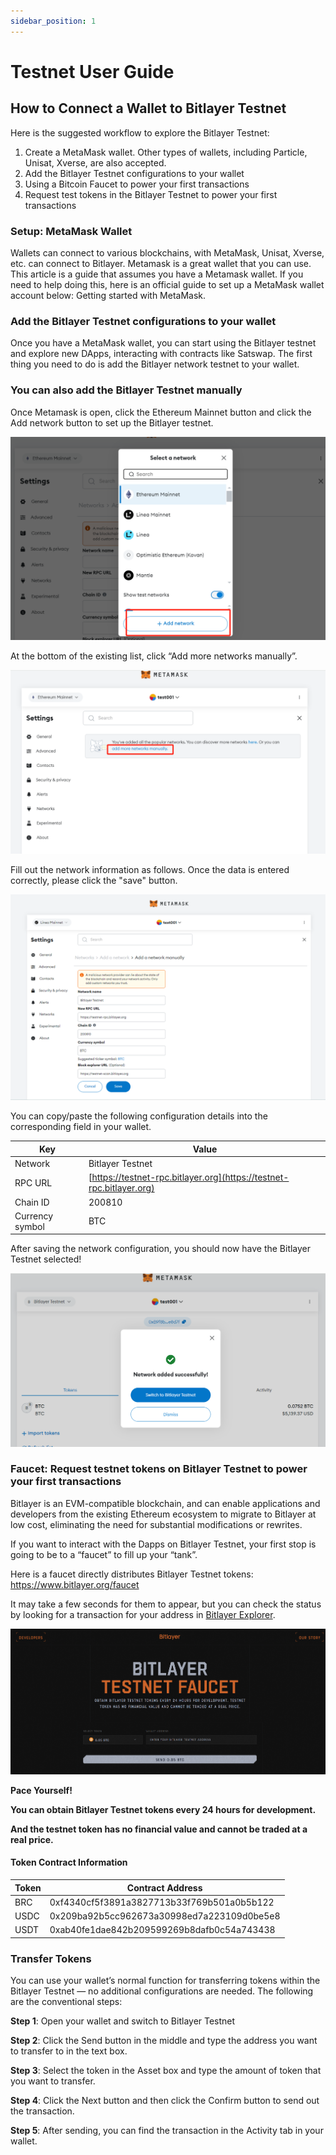 ```yaml
---
sidebar_position: 1
---
```


# Testnet User Guide
## How to Connect a Wallet to Bitlayer Testnet
Here is the suggested workflow to explore the Bitlayer Testnet:
1. Create a MetaMask wallet. Other types of wallets, including Particle, Unisat, Xverse, are also accepted.
2. Add the Bitlayer Testnet configurations to your wallet
3. Using a Bitcoin Faucet to power your first transactions
4. Request test tokens in the Bitlayer Testnet to power your first transactions

### Setup: MetaMask Wallet 
Wallets can connect to various blockchains, with MetaMask, Unisat, Xverse, etc. can connect to Bitlayer. Metamask is a great wallet that you can use. This article is a guide that assumes you have a Metamask wallet. 
If you need to help doing this, here is an official guide to set up a MetaMask wallet account below: Getting started with MetaMask.

### Add the Bitlayer Testnet configurations to your wallet
Once you have a MetaMask wallet, you can start using the Bitlayer testnet and explore new DApps, interacting with contracts like Satswap. 
The first thing you need to do is add the Bitlayer network testnet to your wallet. 

### You can also add the Bitlayer Testnet manually
Once Metamask is open, click the Ethereum Mainnet button and click the Add network button to set up the Bitlayer testnet.

![addnetwork](<addnetwork.png>)

At the bottom of the existing list, click “Add more networks manually”.

![addmanually](<addmanually.png>)

Fill out the network information as follows. Once the data is entered correctly, please click the "save" button.

![save](save.png)

You can copy/paste the following configuration details into the corresponding field in your wallet.

| Key | Value |
|---|---|
| Network | Bitlayer Testnet |
| RPC URL | [https://testnet-rpc.bitlayer.org](https://testnet-rpc.bitlayer.org) |
| Chain ID | 200810 |
| Currency symbol | BTC |


After saving the network configuration, you should now have the Bitlayer Testnet selected!

![success](Success.png)

### Faucet: Request testnet tokens on Bitlayer Testnet to power your first transactions
Bitlayer is an EVM-compatible blockchain, and can enable applications and developers from the existing Ethereum ecosystem to migrate to Bitlayer at low cost, eliminating the need for substantial modifications or rewrites.

If you want to interact with the Dapps on Bitlayer Testnet, your first stop is going to be to a “faucet” to fill up your “tank”. 

Here is a faucet directly distributes Bitlayer Testnet tokens: https://www.bitlayer.org/faucet

It may take a few seconds for them to appear, but you can check the status by looking for a transaction for your address in [Bitlayer Explorer](https://testnet-scan.bitlayer.org).

![alt text](faucet.png)

**Pace Yourself!**

**You can obtain Bitlayer Testnet tokens every 24 hours for development.**

**And the testnet token has no financial value and cannot be traded at a real price.**

#### Token Contract Information

| Token | Contract Address |
|---|---|
| BRC | 0xf4340cf5f3891a3827713b33f769b501a0b5b122 |
| USDC | 0x209ba92b5cc962673a30998ed7a223109d0be5e8 |
| USDT | 0xab40fe1dae842b209599269b8dafb0c54a743438 |

### Transfer Tokens
You can use your wallet’s normal function for transferring tokens within the Bitlayer Testnet — no additional configurations are needed. The following are the conventional steps:

**Step 1**: Open your wallet and switch to Bitlayer Testnet

**Step 2**: Click the Send button in the middle and type the address you want to transfer to in the text box.

**Step 3**: Select the token in the Asset box and type the amount of token that you want to transfer.

**Step 4**: Click the Next button and then click the Confirm button to send out the transaction.

**Step 5**: After sending, you can find the transaction in the Activity tab in your wallet.

